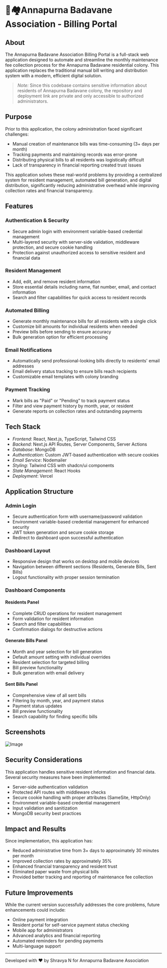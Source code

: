 # 🏡🏘️Annapurna Badavane Association - Billing Portal

## About

The Annapurna Badavane Association Billing Portal is a full-stack web application designed to automate and streamline the monthly maintenance fee collection process for the Annapurna Badavane residential colony. This application replaces the traditional manual bill writing and distribution system with a modern, efficient digital solution.

> *Note:* Since this codebase contains sensitive information about residents of Annapurna Badavane colony, the repository and deployment link are private and only accessible to authorized administrators.



## Purpose

Prior to this application, the colony administration faced significant challenges:

- Manual creation of maintenance bills was time-consuming (3+ days per month)
- Tracking payments and maintaining records was error-prone
- Distributing physical bills to all residents was logistically difficult
- Lack of transparency in financial reporting created trust issues


This application solves these real-world problems by providing a centralized system for resident management, automated bill generation, and digital distribution, significantly reducing administrative overhead while improving collection rates and financial transparency.

## Features

### Authentication & Security

- Secure admin login with environment variable-based credential management
- Multi-layered security with server-side validation, middleware protection, and secure cookie handling
- Protection against unauthorized access to sensitive resident and financial data


### Resident Management

- Add, edit, and remove resident information
- Store essential details including name, flat number, email, and contact information
- Search and filter capabilities for quick access to resident records


### Automated Billing

- Generate monthly maintenance bills for all residents with a single click
- Customize bill amounts for individual residents when needed
- Preview bills before sending to ensure accuracy
- Bulk generation option for efficient processing


### Email Notifications

- Automatically send professional-looking bills directly to residents' email addresses
- Email delivery status tracking to ensure bills reach recipients
- Customizable email templates with colony branding


### Payment Tracking

- Mark bills as "Paid" or "Pending" to track payment status
- Filter and view payment history by month, year, or resident
- Generate reports on collection rates and outstanding payments




## Tech Stack

- *Frontend*: React, Next.js, TypeScript, Tailwind CSS
- *Backend*: Next.js API Routes, Server Components, Server Actions
- *Database*: MongoDB
- *Authentication*: Custom JWT-based authentication with secure cookies
- *Email Service*: Nodemailer
- *Styling*: Tailwind CSS with shadcn/ui components
- *State Management*: React Hooks
- *Deployment*: Vercel


## Application Structure

### Admin Login

- Secure authentication form with username/password validation
- Environment variable-based credential management for enhanced security
- JWT token generation and secure cookie storage
- Redirect to dashboard upon successful authentication


### Dashboard Layout

- Responsive design that works on desktop and mobile devices
- Navigation between different sections (Residents, Generate Bills, Sent Bills)
- Logout functionality with proper session termination


### Dashboard Components

#### Residents Panel

- Complete CRUD operations for resident management
- Form validation for resident information
- Search and filter capabilities
- Confirmation dialogs for destructive actions


#### Generate Bills Panel

- Month and year selection for bill generation
- Default amount setting with individual overrides
- Resident selection for targeted billing
- Bill preview functionality
- Bulk generation with email delivery


#### Sent Bills Panel

- Comprehensive view of all sent bills
- Filtering by month, year, and payment status
- Payment status updates
- Bill preview functionality
- Search capability for finding specific bills

## Screenshots 

![Image](https://github.com/user-attachments/assets/c0d22971-1d24-4410-a159-e86fbf34dcbd)




## Security Considerations

This application handles sensitive resident information and financial data. Several security measures have been implemented:

- Server-side authentication validation
- Protected API routes with middleware checks
- Secure cookie handling with proper attributes (SameSite, HttpOnly)
- Environment variable-based credential management
- Input validation and sanitization
- MongoDB security best practices


## Impact and Results

Since implementation, this application has:

- Reduced administrative time from 3+ days to approximately 30 minutes per month
- Improved collection rates by approximately 35%
- Enhanced financial transparency and resident trust
- Eliminated paper waste from physical bills
- Provided better tracking and reporting of maintenance fee collection


## Future Improvements

While the current version successfully addresses the core problems, future enhancements could include:

- Online payment integration
- Resident portal for self-service payment status checking
- Mobile app for administrators
- Advanced analytics and financial reporting
- Automated reminders for pending payments
- Multi-language support


---

Developed with ❤ by Shravya N for Annapurna Badavane Association
